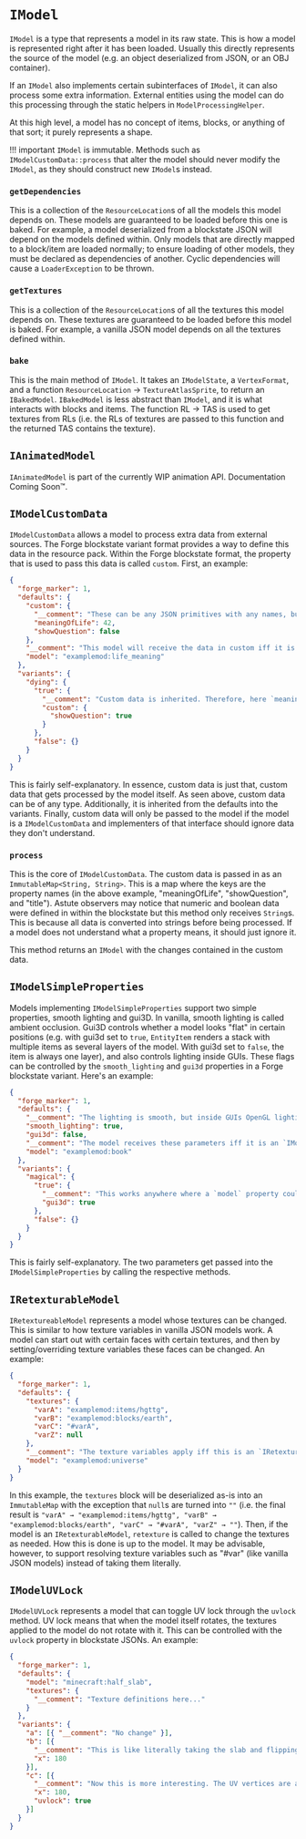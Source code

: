 `IModel`
========

`IModel` is a type that represents a model in its raw state. This is how a model is represented right after it has been loaded. Usually this directly represents the source of the model (e.g. an object deserialized from JSON, or an OBJ container).

If an `IModel` also implements certain subinterfaces of `IModel`, it can also process some extra information. External entities using the model can do this processing through the static helpers in `ModelProcessingHelper`.

At this high level, a model has no concept of items, blocks, or anything of that sort; it purely represents a shape.

!!! important
    `IModel` is immutable. Methods such as `IModelCustomData::process` that alter the model should never modify the `IModel`, as they should construct new `IModel`s instead.

### `getDependencies`

This is a collection of the `ResourceLocation`s of all the models this model depends on. These models are guaranteed to be loaded before this one is baked. For example, a model deserialized from a blockstate JSON will depend on the models defined within. Only models that are directly mapped to a block/item are loaded normally; to ensure loading of other models, they must be declared as dependencies of another. Cyclic dependencies will cause a `LoaderException` to be thrown.

### `getTextures`

This is a collection of the `ResourceLocation`s of all the textures this model depends on. These textures are guaranteed to be loaded before this model is baked. For example, a vanilla JSON model depends on all the textures defined within.

### `bake`

This is the main method of `IModel`. It takes an `IModelState`, a `VertexFormat`, and a function `ResourceLocation` → `TextureAtlasSprite`, to return an `IBakedModel`. `IBakedModel` is less abstract than `IModel`, and it is what interacts with blocks and items. The function RL → TAS is used to get textures from RLs (i.e. the RLs of textures are passed to this function and the returned TAS contains the texture).

`IAnimatedModel`
----------------

`IAnimatedModel` is part of the currently WIP animation API. Documentation Coming Soon™.

`IModelCustomData`
------------------

`IModelCustomData` allows a model to process extra data from external sources. The Forge blockstate variant format provides a way to define this data in the resource pack. Within the Forge blockstate format, the property that is used to pass this data is called `custom`. First, an example:

```json
{
  "forge_marker": 1,
  "defaults": {
    "custom": {
      "__comment": "These can be any JSON primitives with any names, but models should only use what they understand.",
      "meaningOfLife": 42,
      "showQuestion": false
    },
    "__comment": "This model will receive the data in custom iff it is an `ICustomModelData`.",
    "model": "examplemod:life_meaning"
  },
  "variants": {
    "dying": {
      "true": {
        "__comment": "Custom data is inherited. Therefore, here `meaningOfLife` is inherited but `showQuestion` is overriden. The model itself remains inherited.",
        "custom": {
          "showQuestion": true
        }
      },
      "false": {}
    }
  }
}
```

This is fairly self-explanatory. In essence, custom data is just that, custom data that gets processed by the model itself. As seen above, custom data can be of any type. Additionally, it is inherited from the defaults into the variants. Finally, custom data will only be passed to the model if the model is a `IModelCustomData` and implementers of that interface should ignore data they don't understand.

### `process`

This is the core of `IModelCustomData`. The custom data is passed in as an `ImmutableMap<String, String>`. This is a map where the keys are the property names (in the above example, "meaningOfLife", "showQuestion", and "title"). Astute observers may notice that numeric and boolean data were defined in within the blockstate but this method only receives `String`s. This is because all data is converted into strings before being processed. If a model does not understand what a property means, it should just ignore it.

This method returns an `IModel` with the changes contained in the custom data.

`IModelSimpleProperties`
------------------------

Models implementing `IModelSimpleProperties` support two simple properties, smooth lighting and gui3D. In vanilla, smooth lighting is called ambient occlusion. Gui3D controls whether a model looks "flat" in certain positions (e.g. with gui3d set to `true`, `EntityItem` renders a stack with multiple items as several layers of the model. With gui3d set to `false`, the item is always one layer), and also controls lighting inside GUIs. These flags can be controlled by the `smooth_lighting` and `gui3d` properties in a Forge blockstate variant. Here's an example:

```json
{
  "forge_marker": 1,
  "defaults": {
    "__comment": "The lighting is smooth, but inside GUIs OpenGL lighting is disabled, and the item looks 'flat' in certain contexts.",
    "smooth_lighting": true,
    "gui3d": false,
    "__comment": "The model receives these parameters iff it is an `IModelSimpleProperties`",
    "model": "examplemod:book"
  },
  "variants": {
    "magical": {
      "true": {
        "__comment": "This works anywhere where a `model` property could be.",
        "gui3d": true
      },
      "false": {}
    }
  }
}
```

This is fairly self-explanatory. The two parameters get passed into the `IModelSimpleProperties` by calling the respective methods.

`IRetexturableModel`
--------------------

`IRetextureableModel` represents a model whose textures can be changed. This is similar to how texture variables in vanilla JSON models work. A model can start out with certain faces with certain textures, and then by setting/overriding texture variables these faces can be changed. An example:

```json
{
  "forge_marker": 1,
  "defaults": {
    "textures": {
      "varA": "examplemod:items/hgttg",
      "varB": "examplemod:blocks/earth",
      "varC": "#varA",
      "varZ": null
    },
    "__comment": "The texture variables apply iff this is an `IRetextureableModel`.",
    "model": "examplemod:universe"
  }
}
```

In this example, the `textures` block will be deserialized as-is into an `ImmutableMap` with the exception that `null`s are turned into `""` (i.e. the final result is `"varA" → "examplemod:items/hgttg", "varB" → "examplemod:blocks/earth", "varC" → "#varA", "varZ" → ""`). Then, if the model is an `IRetexturableModel`, `retexture` is called to change the textures as needed. How this is done is up to the model. It may be advisable, however, to support resolving texture variables such as "#var" (like vanilla JSON models) instead of taking them literally.

`IModelUVLock`
--------------

`IModelUVLock` represents a model that can toggle UV lock through the `uvlock` method. UV lock means that when the model itself rotates, the textures applied to the model do not rotate with it. This can be controlled with the `uvlock` property in blockstate JSONs. An example:

```json
{
  "forge_marker": 1,
  "defaults": {
    "model": "minecraft:half_slab",
    "textures": {
      "__comment": "Texture definitions here..."
    }
  },
  "variants": {
    "a": [{ "__comment": "No change" }],
    "b": [{
      "__comment": "This is like literally taking the slab and flipping it upside down. The 'side' texture on the side faces is cropped to the bottom half and rotated 180 degrees, just as if a real object were turned upside down.",
      "x": 180
    }],
    "c": [{
      "__comment": "Now this is more interesting. The UV vertices are altered so that the texture won't rotate with the model, so that the side faces have the side texture rightside up and cropped to the top half.",
      "x": 180,
      "uvlock": true
    }]
  }
}
```
